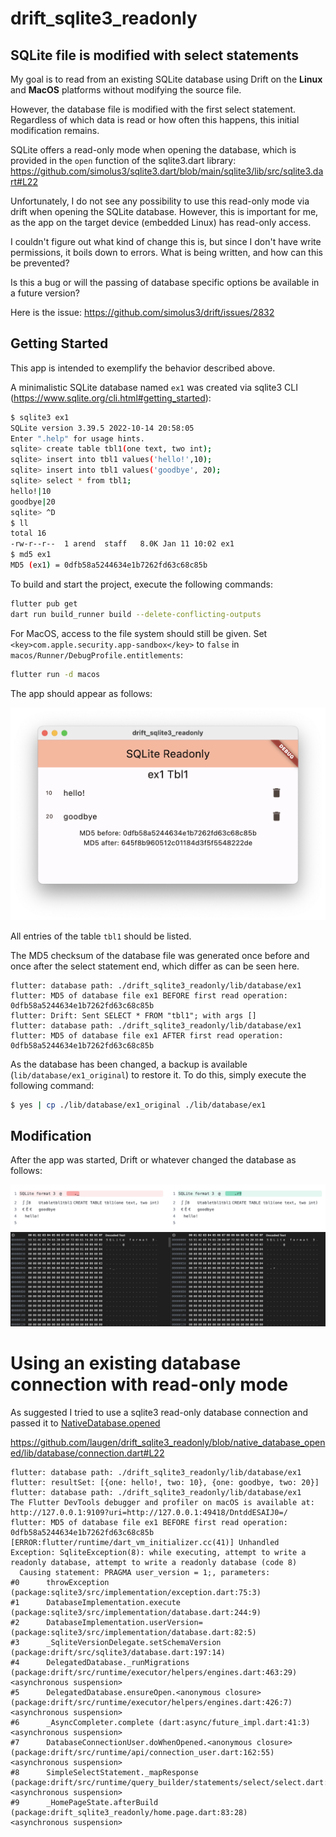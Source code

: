 # drift_sqlite3_readonly

## SQLite file is modified with select statements

My goal is to read from an existing SQLite database using Drift on the **Linux** and **MacOS** platforms without modifying the source file. 

However, the database file is modified with the first select statement. Regardless of which data is read or how often this happens, this initial modification remains.

SQLite offers a read-only mode when opening the database, which is provided in the `open` function of the sqlite3.dart library:
https://github.com/simolus3/sqlite3.dart/blob/main/sqlite3/lib/src/sqlite3.dart#L22

Unfortunately, I do not see any possibility to use this read-only mode via drift when opening the SQLite database. However, this is important for me, as the app on the target device (embedded Linux) has read-only access.

I couldn't figure out what kind of change this is, but since I don't have write permissions, it boils down to errors.
What is being written, and how can this be prevented?

Is this a bug or will the passing of database specific options be available in a future version?

Here is the issue: https://github.com/simolus3/drift/issues/2832

## Getting Started

This app is intended to exemplify the behavior described above.

A minimalistic SQLite database named `ex1` was created via sqlite3 CLI (https://www.sqlite.org/cli.html#getting_started):

```bash
$ sqlite3 ex1                                                                                                                                                           
SQLite version 3.39.5 2022-10-14 20:58:05
Enter ".help" for usage hints.
sqlite> create table tbl1(one text, two int);
sqlite> insert into tbl1 values('hello!',10);
sqlite> insert into tbl1 values('goodbye', 20);
sqlite> select * from tbl1;
hello!|10
goodbye|20
sqlite> ^D
$ ll   
total 16
-rw-r--r--  1 arend  staff   8.0K Jan 11 10:02 ex1
$ md5 ex1           
MD5 (ex1) = 0dfb58a5244634e1b7262fd63c68c85b

```

To build and start the project, execute the following commands:

```bash
flutter pub get
dart run build_runner build --delete-conflicting-outputs 
```

For MacOS, access to the file system should still be given. Set `<key>com.apple.security.app-sandbox</key>` to `false` in `macos/Runner/DebugProfile.entitlements`:


```bash
flutter run -d macos
```

The app should appear as follows:

![app screenshot](assets/app.png)

All entries of the table `tbl1` should be listed.

The MD5 checksum of the database file was generated once before and once after the select statement end, which differ as can be seen here.

```log
flutter: database path: ./drift_sqlite3_readonly/lib/database/ex1
flutter: MD5 of database file ex1 BEFORE first read operation: 0dfb58a5244634e1b7262fd63c68c85b
flutter: Drift: Sent SELECT * FROM "tbl1"; with args []
flutter: database path: ./drift_sqlite3_readonly/lib/database/ex1
flutter: MD5 of database file ex1 AFTER first read operation: 0dfb58a5244634e1b7262fd63c68c85b
```


As the database has been changed, a backup is available (`lib/database/ex1_original`) to restore it. To do this, simply execute the following command:

```bash
$ yes | cp ./lib/database/ex1_original ./lib/database/ex1  
```

## Modification

After the app was started, Drift or whatever changed the database as follows:

![diff txt](assets/diff_txt.png)
![diff hex](assets/diff_hex.png)


# Using an existing database connection with read-only mode

As suggested I tried to use a sqlite3 read-only database connection and passed it to [NativeDatabase.opened](https://drift.simonbinder.eu/api/drift.ffi/nativedatabase/nativedatabase.opened)

https://github.com/laugen/drift_sqlite3_readonly/blob/native_database_opened/lib/database/connection.dart#L22

```log
flutter: database path: ./drift_sqlite3_readonly/lib/database/ex1
flutter: resultSet: [{one: hello!, two: 10}, {one: goodbye, two: 20}]
flutter: database path: ./drift_sqlite3_readonly/lib/database/ex1
The Flutter DevTools debugger and profiler on macOS is available at: http://127.0.0.1:9109?uri=http://127.0.0.1:49418/DntddESAIJ0=/
flutter: MD5 of database file ex1 BEFORE first read operation: 0dfb58a5244634e1b7262fd63c68c85b
[ERROR:flutter/runtime/dart_vm_initializer.cc(41)] Unhandled Exception: SqliteException(8): while executing, attempt to write a readonly database, attempt to write a readonly database (code 8)
  Causing statement: PRAGMA user_version = 1;, parameters: 
#0      throwException (package:sqlite3/src/implementation/exception.dart:75:3)
#1      DatabaseImplementation.execute (package:sqlite3/src/implementation/database.dart:244:9)
#2      DatabaseImplementation.userVersion= (package:sqlite3/src/implementation/database.dart:82:5)
#3      _SqliteVersionDelegate.setSchemaVersion (package:drift/src/sqlite3/database.dart:197:14)
#4      DelegatedDatabase._runMigrations (package:drift/src/runtime/executor/helpers/engines.dart:463:29)
<asynchronous suspension>
#5      DelegatedDatabase.ensureOpen.<anonymous closure> (package:drift/src/runtime/executor/helpers/engines.dart:426:7)
<asynchronous suspension>
#6      _AsyncCompleter.complete (dart:async/future_impl.dart:41:3)
<asynchronous suspension>
#7      DatabaseConnectionUser.doWhenOpened.<anonymous closure> (package:drift/src/runtime/api/connection_user.dart:162:55)
<asynchronous suspension>
#8      SimpleSelectStatement._mapResponse (package:drift/src/runtime/query_builder/statements/select/select.dart:90:3)
<asynchronous suspension>
#9      _HomePageState.afterBuild (package:drift_sqlite3_readonly/home.page.dart:83:28)
<asynchronous suspension>
```